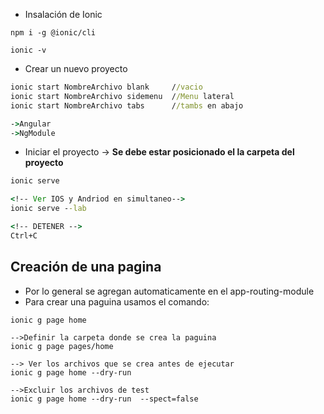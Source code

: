 - Insalación de Ionic
```
npm i -g @ionic/cli

ionic -v
```
- Crear un nuevo proyecto 

``` cmd
ionic start NombreArchivo blank     //vacio
ionic start NombreArchivo sidemenu  //Menu lateral
ionic start NombreArchivo tabs      //tambs en abajo

->Angular
->NgModule

```
- Iniciar el proyecto -> **Se debe estar posicionado el la carpeta del proyecto**

``` cmd
ionic serve

<!-- Ver IOS y Andriod en simultaneo-->
ionic serve --lab

<!-- DETENER -->
Ctrl+C
```
## Creación de una pagina
- Por lo general se agregan automaticamente en el app-routing-module
- Para crear una paguina usamos el comando:
```
ionic g page home

-->Definir la carpeta donde se crea la paguina
ionic g page pages/home 

--> Ver los archivos que se crea antes de ejecutar
ionic g page home --dry-run

-->Excluir los archivos de test 
ionic g page home --dry-run  --spect=false

```